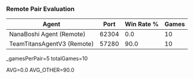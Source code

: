 ### Remote Pair Evaluation

| Agent | Port | Win Rate % | Games |
|-------|------|------------|-------|
| NanaBoshi Agent (Remote) | 62304 | 0.0 | 10 |
| TeamTitansAgentV3 (Remote) | 57280 | 90.0 | 10 |

_gamesPerPair=5  totalGames=10

AVG=0.0
AVG_OTHER=90.0

